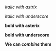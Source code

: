 *italic with astrix*

_italic with underscore_

**bold with asterix**

__bold with underscore__

**We can _combine_ them**
